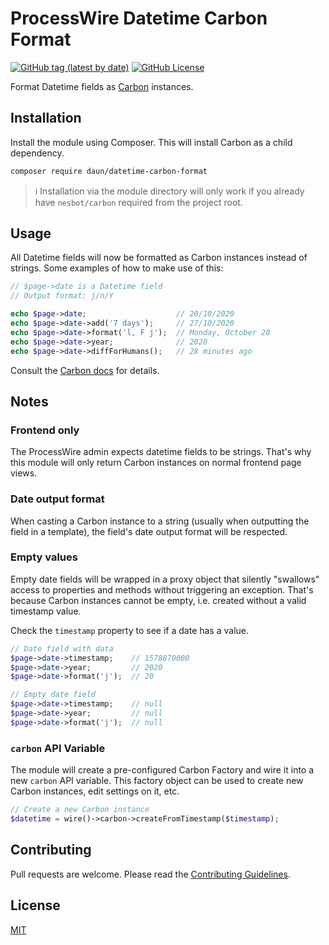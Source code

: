 # ProcessWire Datetime Carbon Format

[![GitHub tag (latest by date)](https://img.shields.io/github/v/tag/daun/processwire-datetime-carbon-format?color=97aab4&label=version)](https://github.com/daun/processwire-datetime-carbon-format/releases)
[![GitHub License](https://img.shields.io/github/license/daun/processwire-datetime-carbon-format?color=97aab4)](./LICENSE)

Format Datetime fields as [Carbon](https://carbon.nesbot.com/) instances.

## Installation

Install the module using Composer. This will install Carbon as a child dependency.

```bash
composer require daun/datetime-carbon-format
```

> ℹ️ Installation via the module directory will only work if you already have `nesbot/carbon` required from the project root.

## Usage

All Datetime fields will now be formatted as Carbon instances instead of strings. Some examples of how to make use of this:

```php
// $page->date is a Datetime field
// Output format: j/n/Y

echo $page->date;                    // 20/10/2020
echo $page->date->add('7 days');     // 27/10/2020
echo $page->date->format('l, F j');  // Monday, October 20
echo $page->date->year;              // 2020
echo $page->date->diffForHumans();   // 28 minutes ago
```

Consult the [Carbon docs](https://carbon.nesbot.com/docs/) for details.

## Notes

### Frontend only

The ProcessWire admin expects datetime fields to be strings. That's why this module will only return Carbon instances on normal frontend page views.

### Date output format

When casting a Carbon instance to a string (usually when outputting the field in a template), the field's date output format will be respected.

### Empty values

Empty date fields will be wrapped in a proxy object that silently "swallows" access to properties and methods without triggering an exception. That's because Carbon instances cannot be empty, i.e. created without a valid timestamp value.

Check the `timestamp` property to see if a date has a value.

```php
// Date field with data
$page->date->timestamp;    // 1578870000
$page->date->year;         // 2020
$page->date->format('j');  // 20

// Empty date field
$page->date->timestamp;    // null
$page->date->year;         // null
$page->date->format('j');  // null
```

### `carbon` API Variable

The module will create a pre-configured Carbon Factory and wire it into a new `carbon` API variable. This factory object can be used to create new Carbon instances, edit settings on it, etc.

```php
// Create a new Carbon instance
$datetime = wire()->carbon->createFromTimestamp($timestamp);
```

## Contributing

Pull requests are welcome. Please read the [Contributing Guidelines](./CONTRIBUTING.md).

## License

[MIT](./LICENSE)
